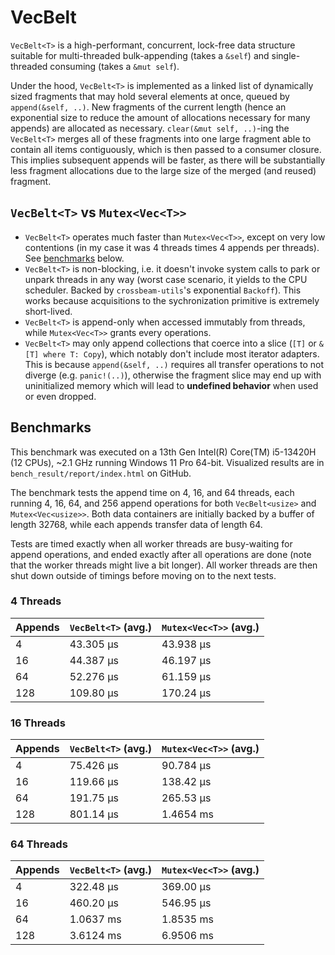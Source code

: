 # VecBelt

`VecBelt<T>` is a high-performant, concurrent, lock-free data structure suitable for multi-threaded bulk-appending (takes a `&self`) and single-threaded consuming (takes a `&mut self`).

Under the hood, `VecBelt<T>` is implemented as a linked list of dynamically sized fragments that may hold several elements at once, queued by `append(&self, ..)`. New fragments of the current length (hence an exponential size to reduce the amount of allocations necessary for many appends) are allocated as necessary. `clear(&mut self, ..)`-ing the `VecBelt<T>` merges all of these fragments into one large fragment able to contain all items contiguously, which is then passed to a consumer closure. This implies subsequent appends will be faster, as there will be substantially less fragment allocations due to the large size of the merged (and reused) fragment.

## `VecBelt<T>` vs `Mutex<Vec<T>>`

- `VecBelt<T>` operates much faster than `Mutex<Vec<T>>`, except on very low contentions (in my case it was 4 threads times 4 appends per threads). See [benchmarks](#benchmarks) below.
- `VecBelt<T>` is non-blocking, i.e. it doesn't invoke system calls to park or unpark threads in any way (worst case scenario, it yields to the CPU scheduler. Backed by `crossbeam-utils`'s exponential `Backoff`). This works because acquisitions to the sychronization primitive is extremely short-lived.
- `VecBelt<T>` is append-only when accessed immutably from threads, while `Mutex<Vec<T>>` grants every operations.
- `VecBelt<T>` may only append collections that coerce into a slice (`[T]` or `&[T] where T: Copy`), which notably don't include most iterator adapters. This is because `append(&self, ..)` requires all transfer operations to not diverge (e.g. `panic!(..)`), otherwise the fragment slice may end up with uninitialized memory which will lead to **undefined behavior** when used or even dropped.

## Benchmarks

This benchmark was executed on a 13th Gen Intel(R) Core(TM) i5-13420H (12 CPUs), ~2.1 GHz running Windows 11 Pro 64-bit. Visualized results are in `bench_result/report/index.html` on GitHub.

The benchmark tests the append time on 4, 16, and 64 threads, each running 4, 16, 64, and 256 append operations for both `VecBelt<usize>` and `Mutex<Vec<usize>>`. Both data containers are initially backed by a buffer of length 32768, while each appends transfer data of length 64.

Tests are timed exactly when all worker threads are busy-waiting for append operations, and ended exactly after all operations are done (note that the worker threads might live a bit longer). All worker threads are then shut down outside of timings before moving on to the next tests.

### 4 Threads

| Appends     | `VecBelt<T>` (avg.) | `Mutex<Vec<T>>` (avg.) |
|-------------|---------------------|------------------------|
| 4           | 43.305 µs           | 43.938 µs              |
| 16          | 44.387 µs           | 46.197 µs              |
| 64          | 52.276 µs           | 61.159 µs              |
| 128         | 109.80 µs           | 170.24 µs              |

### 16 Threads

| Appends     | `VecBelt<T>` (avg.) | `Mutex<Vec<T>>` (avg.) |
|-------------|---------------------|------------------------|
| 4           | 75.426 µs           | 90.784 µs              |
| 16          | 119.66 µs           | 138.42 µs              |
| 64          | 191.75 µs           | 265.53 µs              |
| 128         | 801.14 µs           | 1.4654 ms              |

### 64 Threads

| Appends     | `VecBelt<T>` (avg.) | `Mutex<Vec<T>>` (avg.) |
|-------------|---------------------|------------------------|
| 4           | 322.48 µs           | 369.00 µs              |
| 16          | 460.20 µs           | 546.95 µs              |
| 64          | 1.0637 ms           | 1.8535 ms              |
| 128         | 3.6124 ms           | 6.9506 ms              |
